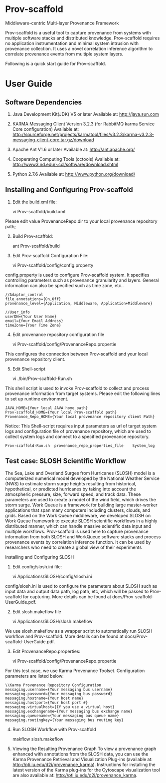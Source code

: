 Prov-scaffold
=============

Middleware-centric Multi-layer Provenance Framework

Prov-scaffold is a useful tool to capture provenance from systems with multiple software stacks and distributed knowledge. Prov-scaffold requires no application instrumentation and minimal system intrusion with provenance collection. It uses a novel correlation inference algorithm to correlate provenance events from multiple system layers.

Following is a quick start guide for Prov-scaffold. 

User Guide
=============

Software Dependencies
--------------------------------

1) Java Development Kit(JDK) V5 or later
Available at: http://java.sun.com 

2) KARMA Messaging Client Version 3.2.3 (for RabbitMQ karma Service Core configuration)
Available at: http://sourceforge.net/projects/karmatool/files/v3.2.3/karma-v3.2.3-messaging-client-core.tar.gz/download

3) Apache Ant V1.6 or later
Available at: http://ant.apache.org/

4) Cooperating Computing Tools (cctools)
Available at: http://www3.nd.edu/~ccl/software/download.shtml

5) Python 2.7.6
Available at: http://www.python.org/download/

Installing and Configuring Prov-scaffold
----------------------------------------------------

1) Edit the build.xml file:

	vi Prov-scaffold/build.xml
	
Please edit value ProvenanceRepo.dir to your local provenance repository path;

2) Build Prov-scaffold:

	ant Prov-scaffold/build


3) Edit Prov-scaffold Configuration File:

	vi Prov-scaffold/config/config.property
	
config.property is used to configure Prov-scaffold system. It specifies controlling parameters such as provenance granularity and layers. General information can also be specified such as time zone, etc..

	//Adaptor_control
	file_annotations={On,Off}
	provenance_level={Application, Middleware, Application+Middleware}
	
	//User_info
	userDN={Your User Name}
	email={Your Email Address}
	timeZone={Your Time Zone}
4) Edit provenance repository configuration file

	vi Prov-scaffold/config/ProvenanceRepo.propertie
	
This configures the connection between Prov-scaffold and your local provenance repository client. 

5) Edit Shell-script

	vi ./bin/Prov-scaffold-Run.sh
	
This shell script is used to invoke Prov-scaffold to collect and process  provenance information from target systems. Please edit the following lines to set up runtime environment.

	JAVA_HOME={Your local JAVA home path}
	Prov-scaffold_HOME={Your local Prov-scaffold path}
	Provenance_Repo_HOME={Your local provenance repository client Path}


Notice: This Shell-script requires input parameters as url of target system logs and configuration file of provenance repository, which are used to collect system logs and connect to a specified provenance repository.

	Prov-scaffold-Run.sh  provenance_repo_properties_file    System_log

Test case: SLOSH Scientific Workflow
-------------------------------------

The Sea, Lake and Overland Surges from Hurricanes (SLOSH) model is a computerized numerical model developed by the National Weather Service (NWS) to estimate storm surge heights resulting from historical, hypothetical, or predicted hurricanes by taking into account the atmospheric pressure, size, forward speed, and track data. These parameters are used to create a model of the wind field, which drives the storm surge.
Work Queue is a framework for building large master-worker applications that span many computers including clusters, clouds, and grids. Based on the Work Queue middleware, we developed SLOSH on Work Queue framework to execute SLOSH scientific workflows in a highly distributed manner, which can handle massive scientific data input and multiple workflows.
Prov-scaffold is used here to capture provenance information from both SLOSH and WorkQueue software stacks and process provenance events by correlation inference function. It can be used by researchers who need to create a global view of their experiments

Installing and Configuring SLOSH

1) Edit config/slosh.ini file:

	vi Applications/SLOSH/config/slosh.ini
	
config/slosh.ini is used to configure the parameters about SLOSH  such as input data and output data path, log path, etc, which will be passed to Prov-scaffold for capturing. More details can be found at docs/Prov-scaffold-UserGuide.pdf.

2) Edit slosh.makeflow file

	vi Applications/SLOSH/slosh.makeflow
	
We use slosh.makeflow as a wrapper script to automatically run SLOSH workflow and Prov-scaffold. More details can be found at docs/Prov-scaffold-UserGuide.pdf.

3) Edit ProvenanceRepo.properties:

	vi Prov-scaffold/config/ProvenanceRepo.propertie
	
For this test case, we use Karma Provenance Toolset. Configuration parameters are listed below:

	\\Karma Provenance Repository Configuration
	messaging.username={Your messaging bus username}
	messaging.password={Your messaging bus password}
	messaging.hostname={Your host name}
	messaging.hostport={Your host port #}
	messaging.virtualhost={If you use a virtual host}
	messaging.exchangename={Your messaging bus exchange name}
	messaging.queuename={Your messaging bus queue name}
	messaging.routingkey={Your messaging bus routing key}

4) Run SLOSH Workflow with Prov-scaffold 

	makflow slosh.makeflow


5) Viewing the Resulting Provenance Graph
To view a provenance graph enhanced with annotations from the SLOSH data, you can use the Karma Provenance Retrieval and Visualization Plug-ins (available at: http://pti.iu.edu/d2i/provenance_karma). Instructions for installing the latest version of the Karma plug-ins for the Cytoscape visualization tool are also available at: http://pti.iu.edu/d2i/provenance_karma.




